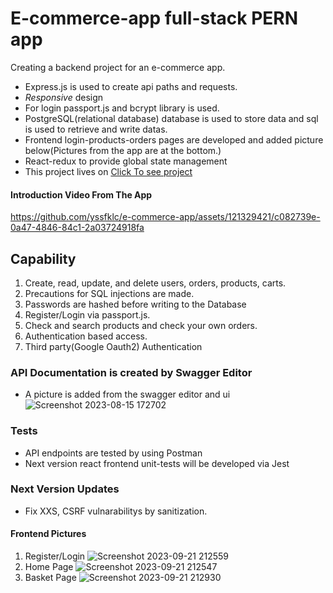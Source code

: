 # E-commerce-app full-stack PERN app
Creating a backend project for an e-commerce app. 
  - Express.js is used to create api paths and requests.
  - *Responsive* design
  - For login passport.js and bcrypt library is used.
  - PostgreSQL(relational database) database is used to store data and sql is used to retrieve and write datas.
  - Frontend login-products-orders pages are developed and added picture below(Pictures from the app are at the bottom.)
  - React-redux to provide global state management
  - This project lives on [Click To see project](https://e-commerce-application-c201bc9d6502.herokuapp.com/)
#### Introduction Video From The App
https://github.com/yssfklc/e-commerce-app/assets/121329421/c082739e-0a47-4846-84c1-2a03724918fa

## Capability
 1. Create, read, update, and delete  users, orders, products, carts.
 2. Precautions for SQL injections are made.
 3. Passwords are hashed before writing to the Database
 4. Register/Login via passport.js.
 5. Check and search products and check your own orders.
 6. Authentication based access.
 7. Third party(Google Oauth2) Authentication

### API Documentation is created by Swagger Editor
  - A picture is added from the swagger editor and ui
![Screenshot 2023-08-15 172702](https://github.com/yssfklc/e-commerce-app/assets/121329421/d1a59ce8-17ae-4eb3-818e-91a4cc3af8c0)

### Tests
  - API endpoints are tested by using Postman
  - Next version react frontend unit-tests will be developed via Jest

### Next Version Updates
  - Fix XXS, CSRF vulnarabilitys by sanitization.


#### Frontend Pictures
  1. Register/Login
![Screenshot 2023-09-21 212559](https://github.com/yssfklc/e-commerce-app/assets/121329421/adf2af1b-9b1c-4da2-bc1a-e84d9a72b158)
  2. Home Page
![Screenshot 2023-09-21 212547](https://github.com/yssfklc/e-commerce-app/assets/121329421/bdfbea68-49c8-479c-aa0e-0baeef8ce45c)
  4. Basket Page
![Screenshot 2023-09-21 212930](https://github.com/yssfklc/e-commerce-app/assets/121329421/135f925e-f2dc-4b8e-8375-d7ef498c5479)







